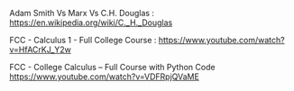 Adam Smith Vs Marx Vs C.H. Douglas :
https://en.wikipedia.org/wiki/C._H._Douglas

FCC - Calculus 1 - Full College Course :
https://www.youtube.com/watch?v=HfACrKJ_Y2w

FCC - College Calculus – Full Course with Python Code
https://www.youtube.com/watch?v=VDFRpjQVaME